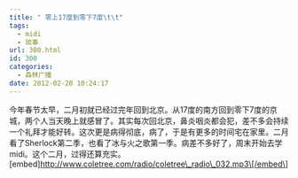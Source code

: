 ```yaml
---
title: " 零上17度到零下7度\t\t"
tags:
  - midi
  - 琐事
url: 300.html
id: 300
categories:
  - 森林广播
date: 2012-02-20 10:24:17
---
```


今年春节太早，二月初就已经过完年回到北京。从17度的南方回到零下7度的京城，两个人当天晚上就感冒了。其实每次回北京，鼻炎咽炎都会犯，差不多会持续一个礼拜才能好转。这次更是病得彻底，病了，于是有更多的时间宅在家里。二月看了Sherlock第二季，也看了冰与火之歌第一季。病差不多好了，周末开始去学midi。这个二月，过得还算充实。   \[embed\]http://www.coletree.com/radio/coletree\_radio\_032.mp3\[/embed\]